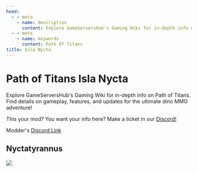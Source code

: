 ```yaml
---
head:
  - - meta
    - name: description
      content: Explore GameServersHub's Gaming Wiki for in-depth info on Path of Titans. Find details on gameplay, features, and updates for the ultimate dino MMO adventure!
  - - meta
    - name: keywords
      content: Path Of Titans
title: Isla Nycta
---
```


# Path of Titans Isla Nycta

Explore GameServersHub's Gaming Wiki for in-depth info on Path of Titans. Find details on gameplay, features, and updates for the ultimate dino MMO adventure!

This your mod? You want your info here? Make a ticket in our [Discord!](https://discord.gg/gsh)

Modder's [Discord Link](#)

## Nyctatyrannus

<a href='./Path-of-Titans-Nyctatyrannus' target='_blank'> <img src='https://web-cdn.alderongames.com/files/695/conversions/IslaNyctaModBanner_v5-icon.jpg' /> </a>
